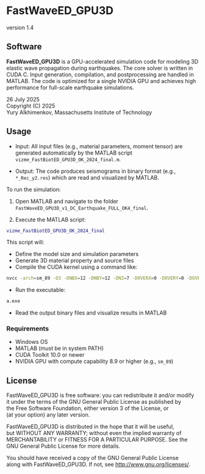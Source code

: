 
# FastWaveED_GPU3D

version 1.4

## Software

**FastWaveED_GPU3D** is a GPU-accelerated simulation code for modeling 3D elastic wave propagation during earthquakes. The core solver is written in CUDA C. Input generation, compilation, and postprocessing are handled in MATLAB. The code is optimized for a single NVIDIA GPU and achieves high performance for full-scale earthquake simulations.

26 July 2025  
Copyright (C) 2025  
Yury Alkhimenkov, Massachusetts Institute of Technology

## Usage

- Input: All input files (e.g., material parameters, moment tensor) are generated automatically by the MATLAB script `vizme_FastBiotED_GPU3D_OK_2024_final.m`.

- Output: The code produces seismograms in binary format (e.g., `*_Rec_y2.res`) which are read and visualized by MATLAB.

To run the simulation:

1. Open MATLAB and navigate to the folder `FastWaveED_GPU3D_v1_DC_Earthquake_FULL_OK4_final`.

2. Execute the MATLAB script:
```matlab
vizme_FastBiotED_GPU3D_OK_2024_final
```

This script will:
- Define the model size and simulation parameters
- Generate 3D material property and source files
- Compile the CUDA kernel using a command like:
```sh
nvcc -arch=sm_89 -O3 -DNBX=12 -DNBY=12 -DNZ=7 -DOVERX=0 -DOVERY=0 -DOVERZ=0 -DNPARS1=10 -DNPARS2=13 -DNPARS3=15 FastWaveED_GPU3D_v1.cu
```
- Run the executable:
```sh
a.exe
```
- Read the output binary files and visualize results in MATLAB

### Requirements
- Windows OS  
- MATLAB (must be in system PATH)  
- CUDA Toolkit 10.0 or newer  
- NVIDIA GPU with compute capability 8.9 or higher (e.g., `sm_89`)

## License

FastWaveED_GPU3D is free software: you can redistribute it and/or modify  
it under the terms of the GNU General Public License as published by  
the Free Software Foundation, either version 3 of the License, or  
(at your option) any later version.

FastWaveED_GPU3D is distributed in the hope that it will be useful,  
but WITHOUT ANY WARRANTY; without even the implied warranty of  
MERCHANTABILITY or FITNESS FOR A PARTICULAR PURPOSE. See the  
GNU General Public License for more details.

You should have received a copy of the GNU General Public License  
along with FastWaveED_GPU3D. If not, see <http://www.gnu.org/licenses/>.
